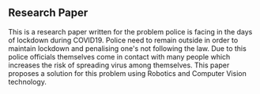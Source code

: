 ## Research Paper
This is a research paper written for the problem police is facing in the days of lockdown during COVID19. Police need to remain outside in order to maintain lockdown and penalising one's not following the law. Due to this police officials themselves come in contact with many people which increases the risk of spreading virus among themselves. This paper proposes a solution for this problem using Robotics and Computer Vision technology.
